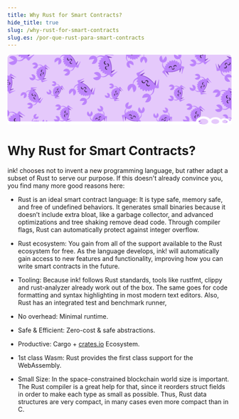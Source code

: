 ```yaml
---
title: Why Rust for Smart Contracts?
hide_title: true
slug: /why-rust-for-smart-contracts
slug.es: /por-que-rust-para-smart-contracts
---
```



<img src="/img/title/rust.svg" className="titlePic" />

# Why Rust for Smart Contracts?

ink! chooses not to invent a new programming language, but rather adapt a subset of Rust to serve our purpose.
If this doesn't already convince you, you find many more good reasons here:

* <span class="highlight">Rust is an ideal smart contract language:</span> It is type safe, memory safe, and free of undefined behaviors. It generates small binaries because it doesn’t include extra bloat, like a garbage collector, and advanced optimizations and tree shaking remove dead code. Through compiler flags, Rust can automatically protect against integer overflow.

* <span class="highlight">Rust ecosystem:</span> You gain from all of the support available to the Rust ecosystem for free. As the language develops, ink! will automatically gain access to new features and functionality, improving how you can write smart contracts in the future.

* <span class="highlight">Tooling:</span> Because ink! follows Rust standards, tools like rustfmt, clippy and rust-analyzer already work out of the box.
The same goes for code formatting and syntax highlighting in most modern text editors.
Also, Rust has an integrated test and benchmark runner,

* <span class="highlight">No overhead:</span> Minimal runtime.

* <span class="highlight">Safe & Efficient:</span> Zero-cost & safe abstractions.

* <span class="highlight">Productive:</span> Cargo + <a href="https://crates.io">crates.io</a> Ecosystem.

* <span class="highlight">1st class Wasm:</span> Rust provides the first class support for the WebAssembly.

* <span class="highlight">Small Size:</span> In the space-constrained blockchain world size is important.
The Rust compiler is a great help for that, since it reorders struct fields in order
to make each type as small as possible. Thus, Rust data structures are very compact,
in many cases even more compact than in C.
